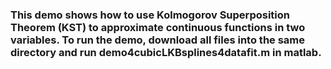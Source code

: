 ### This demo shows how to use Kolmogorov Superposition Theorem (KST) to approximate continuous functions in two variables. To run the demo, download all files into the same directory and run demo4cubicLKBsplines4datafit.m in matlab.
